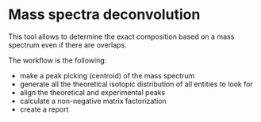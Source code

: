 # Mass spectra deconvolution

This tool allows to determine the exact composition based on a mass spectrum even if there are overlaps.

The workflow is the following:

- make a peak picking (centroid) of the mass spectrum
- generate all the theoretical isotopic distribution of all entities to look for
- align the theoretical and experimental peaks
- calculate a non-negative matrix factorization
- create a report
